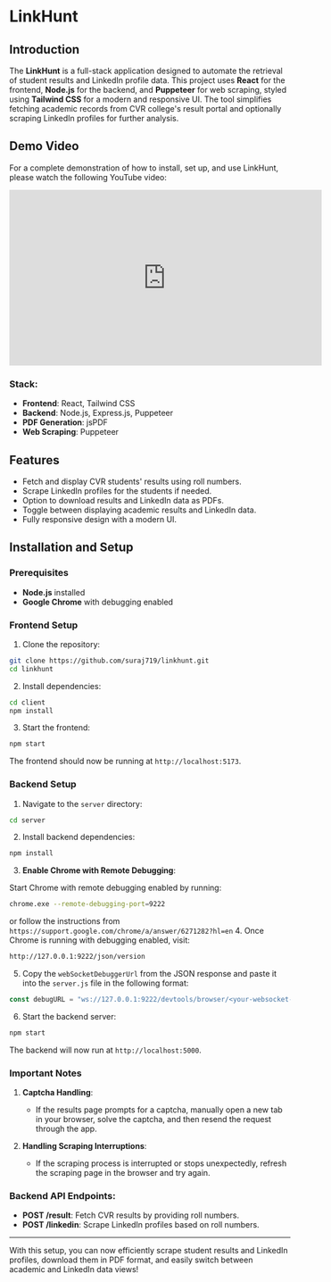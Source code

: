 # LinkHunt

## Introduction

The **LinkHunt** is a full-stack application designed to automate the retrieval of student results and LinkedIn profile data. This project uses **React** for the frontend, **Node.js** for the backend, and **Puppeteer** for web scraping, styled using **Tailwind CSS** for a modern and responsive UI. The tool simplifies fetching academic records from CVR college's result portal and optionally scraping LinkedIn profiles for further analysis.

## Demo Video

For a complete demonstration of how to install, set up, and use LinkHunt, please watch the following YouTube video:
<iframe width="560" height="315" src="https://www.youtube.com/embed/XElrZLUn5OA?si=GHVe2OGr8l1rO26h" title="YouTube video player" frameborder="0" allow="accelerometer; autoplay; clipboard-write; encrypted-media; gyroscope; picture-in-picture; web-share" referrerpolicy="strict-origin-when-cross-origin" allowfullscreen></iframe>

### Stack:

- **Frontend**: React, Tailwind CSS
- **Backend**: Node.js, Express.js, Puppeteer
- **PDF Generation**: jsPDF
- **Web Scraping**: Puppeteer

## Features

- Fetch and display CVR students' results using roll numbers.
- Scrape LinkedIn profiles for the students if needed.
- Option to download results and LinkedIn data as PDFs.
- Toggle between displaying academic results and LinkedIn data.
- Fully responsive design with a modern UI.

## Installation and Setup

### Prerequisites

- **Node.js** installed
- **Google Chrome** with debugging enabled

### Frontend Setup

1. Clone the repository:

```bash
git clone https://github.com/suraj719/linkhunt.git
cd linkhunt
```

2. Install dependencies:

```bash
cd client
npm install
```

3. Start the frontend:

```bash
npm start
```

The frontend should now be running at `http://localhost:5173`.

### Backend Setup

1. Navigate to the `server` directory:

```bash
cd server
```

2. Install backend dependencies:

```bash
npm install
```

3. **Enable Chrome with Remote Debugging**: 

Start Chrome with remote debugging enabled by running:

```bash
chrome.exe --remote-debugging-port=9222
```
or follow the instructions from `https://support.google.com/chrome/a/answer/6271282?hl=en`
4. Once Chrome is running with debugging enabled, visit:

```bash
http://127.0.0.1:9222/json/version
```

5. Copy the `webSocketDebuggerUrl` from the JSON response and paste it into the `server.js` file in the following format:

```js
const debugURL = "ws://127.0.0.1:9222/devtools/browser/<your-websocket-debugger-url>";
```

6. Start the backend server:

```bash
npm start
```

The backend will now run at `http://localhost:5000`.

### Important Notes

1. **Captcha Handling**: 
   - If the results page prompts for a captcha, manually open a new tab in your browser, solve the captcha, and then resend the request through the app.

2. **Handling Scraping Interruptions**:
   - If the scraping process is interrupted or stops unexpectedly, refresh the scraping page in the browser and try again.

### Backend API Endpoints:

- **POST /result**: Fetch CVR results by providing roll numbers.
- **POST /linkedin**: Scrape LinkedIn profiles based on roll numbers.

---

With this setup, you can now efficiently scrape student results and LinkedIn profiles, download them in PDF format, and easily switch between academic and LinkedIn data views!


